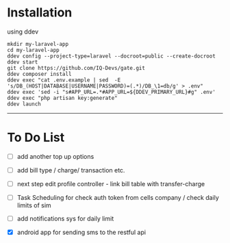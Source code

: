 [comment]: <> (# gate <br />)

[comment]: <> (البوابة مال عراق<br /> )

[comment]: <> (2 do .<br />)

[comment]: <> (-android app for sending sms to the restful api <br />)

[comment]: <> (-Task Scheduling for check auth token from cells company / check daily limits of sim  <br />)

[comment]: <> (-add another  top up options <br />)

[comment]: <> (-add notifications sys for daily limit <br />)

[comment]: <> (- add bill type / charge/ transaction  etc. )

[comment]: <> (-next step edit profile controller - link bill table with transfer-charge)

# Installation

using ddev 

```shell
mkdir my-laravel-app
cd my-laravel-app
ddev config --project-type=laravel --docroot=public --create-docroot
ddev start
git clone https://github.com/IQ-Devs/gate.git
ddev composer install
ddev exec "cat .env.example | sed  -E 's/DB_(HOST|DATABASE|USERNAME|PASSWORD)=(.*)/DB_\1=db/g' > .env"
ddev exec 'sed -i "s#APP_URL=.*#APP_URL=${DDEV_PRIMARY_URL}#g" .env'
ddev exec "php artisan key:generate"
ddev launch
```





---

# To Do List

- [ ] add another  top up options

- [ ] add bill type / charge/ transaction  etc.

- [ ] next step edit profile controller - link bill table with transfer-charge

- [ ] Task Scheduling for check auth token from cells company / check daily limits of sim

- [ ] add notifications sys for daily limit

- [x] android app for sending sms to the restful api


